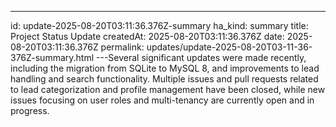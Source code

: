 ---
id: update-2025-08-20T03:11:36.376Z-summary
ha_kind: summary
title: Project Status Update
createdAt: 2025-08-20T03:11:36.376Z
date: 2025-08-20T03:11:36.376Z
permalink: updates/update-2025-08-20T03-11-36-376Z-summary.html
---Several significant updates were made recently, including the migration from SQLite to MySQL 8, and improvements to lead handling and search functionality. Multiple issues and pull requests related to lead categorization and profile management have been closed, while new issues focusing on user roles and multi-tenancy are currently open and in progress.

